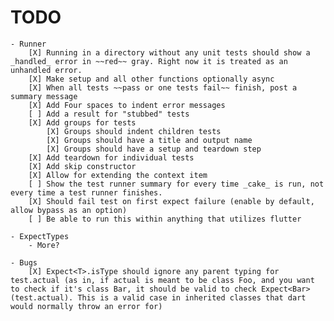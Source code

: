 # TODO
    - Runner
        [X] Running in a directory without any unit tests should show a _handled_ error in ~~red~~ gray. Right now it is treated as an unhandled error.
        [X] Make setup and all other functions optionally async
        [X] When all tests ~~pass or one tests fail~~ finish, post a summary message
        [X] Add Four spaces to indent error messages
        [ ] Add a result for "stubbed" tests
        [X] Add groups for tests
            [X] Groups should indent children tests
            [X] Groups should have a title and output name
            [X] Groups should have a setup and teardown step
        [X] Add teardown for individual tests
        [X] Add skip constructor
        [X] Allow for extending the context item
        [ ] Show the test runner summary for every time _cake_ is run, not every time a test runner finishes.
        [X] Should fail test on first expect failure (enable by default, allow bypass as an option)
        [ ] Be able to run this within anything that utilizes flutter

    - ExpectTypes
        - More?
    
    - Bugs
        [X] Expect<T>.isType should ignore any parent typing for test.actual (as in, if actual is meant to be class Foo, and you want to check if it's class Bar, it should be valid to check Expect<Bar>(test.actual). This is a valid case in inherited classes that dart would normally throw an error for)